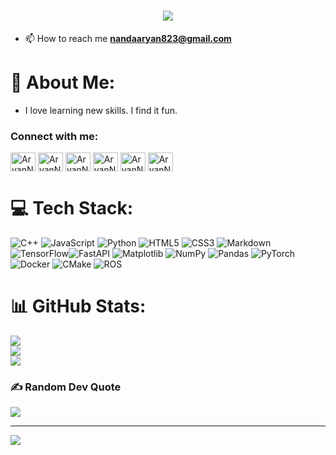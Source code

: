 <h1 align="center">
    <img src="https://readme-typing-svg.herokuapp.com/?font=SpaceMono&size=35&center=true&vCenter=true&width=500&height=70&duration=4000&lines=Hello+World!!+👋;+This+is+Aryan+🚀!;" />
</h1>

- 📫 How to reach me **nandaaryan823@gmail.com**





# 💫 About Me:
- I love learning new skills. I find it fun. 

<h3 align="left">Connect with me:</h3>
<p align="left">

<a href="https://www.linkedin.com/in/aryan-nanda-25b32224b/" target="blank"><img align="center" src="https://raw.githubusercontent.com/rahuldkjain/github-profile-readme-generator/master/src/images/icons/Social/linked-in-alt.svg" alt="AryanNanda17" height="30" width="40" /></a>
<a href="https://www.kaggle.com/aryannanda17/code" target="blank"><img align="center" src="https://raw.githubusercontent.com/rahuldkjain/github-profile-readme-generator/master/src/images/icons/Social/kaggle.svg" alt="AryanNanda17" height="30" width="40" /></a>
<a href="https://www.instagram.com/?next=%2F" target="blank"><img align="center" src="https://raw.githubusercontent.com/rahuldkjain/github-profile-readme-generator/master/src/images/icons/Social/instagram.svg" alt="AryanNanda17" height="30" width="40" /></a>
<a href="/Add your codechef profile URL here" target="blank"><img align="center" src="https://cdn.jsdelivr.net/npm/simple-icons@3.1.0/icons/codechef.svg" alt="AryanNanda17" height="30" width="40" /></a>
<a href="https://codeforces.com/profile/nandaaryan823" target="blank"><img align="center" src="https://raw.githubusercontent.com/rahuldkjain/github-profile-readme-generator/master/src/images/icons/Social/codeforces.svg" alt="AryanNandar" height="30" width="40" /></a>
<a href="https://leetcode.com/Aryan_Nanda/" target="blank"><img align="center" src="https://raw.githubusercontent.com/rahuldkjain/github-profile-readme-generator/master/src/images/icons/Social/leet-code.svg" alt="AryanNanda" height="30" width="40" /></a>
</p>


# 💻 Tech Stack:
 ![C++](https://img.shields.io/badge/c++-%2300599C.svg?style=for-the-badge&logo=c%2B%2B&logoColor=white) ![JavaScript](https://img.shields.io/badge/javascript-%23323330.svg?style=for-the-badge&logo=javascript&logoColor=%23F7DF1E) ![Python](https://img.shields.io/badge/python-3670A0?style=for-the-badge&logo=python&logoColor=ffdd54) ![HTML5](https://img.shields.io/badge/html5-%23E34F26.svg?style=for-the-badge&logo=html5&logoColor=white) ![CSS3](https://img.shields.io/badge/css3-%231572B6.svg?style=for-the-badge&logo=css3&logoColor=white) ![Markdown](https://img.shields.io/badge/markdown-%23000000.svg?style=for-the-badge&logo=markdown&logoColor=white) ![TensorFlow](https://img.shields.io/badge/TensorFlow-%23FF6F00.svg?style=for-the-badge&logo=TensorFlow&logoColor=white)![FastAPI](https://img.shields.io/badge/FastAPI-005571?style=for-the-badge&logo=fastapi) ![Matplotlib](https://img.shields.io/badge/Matplotlib-%23ffffff.svg?style=for-the-badge&logo=Matplotlib&logoColor=black) ![NumPy](https://img.shields.io/badge/numpy-%23013243.svg?style=for-the-badge&logo=numpy&logoColor=white) ![Pandas](https://img.shields.io/badge/pandas-%23150458.svg?style=for-the-badge&logo=pandas&logoColor=white) ![PyTorch](https://img.shields.io/badge/PyTorch-%23EE4C2C.svg?style=for-the-badge&logo=PyTorch&logoColor=white) ![Docker](https://img.shields.io/badge/docker-%230db7ed.svg?style=for-the-badge&logo=docker&logoColor=white) ![CMake](https://img.shields.io/badge/CMake-%23008FBA.svg?style=for-the-badge&logo=cmake&logoColor=white) ![ROS](https://img.shields.io/badge/ros-%230A0FF9.svg?style=for-the-badge&logo=ros&logoColor=white)



# 📊 GitHub Stats:
![](https://github-readme-stats.vercel.app/api?username=AryanNanda17&theme=radical&hide_border=false&include_all_commits=false&count_private=false)<br/>
![](https://github-readme-streak-stats.herokuapp.com/?user=AryanNanda17&theme=radical&hide_border=false)<br/>
![](https://github-readme-stats.vercel.app/api/top-langs/?username=AryanNanda17&theme=radical&hide_border=false&include_all_commits=false&count_private=false&layout=compact)

### ✍️ Random Dev Quote
![](https://quotes-github-readme.vercel.app/api?type=horizontal&theme=radical)

---
[![](https://visitcount.itsvg.in/api?id=AryanNanda17&icon=0&color=0)](https://visitcount.itsvg.in)

<!-- Proudly created with GPRM ( https://gprm.itsvg.in ) -->
